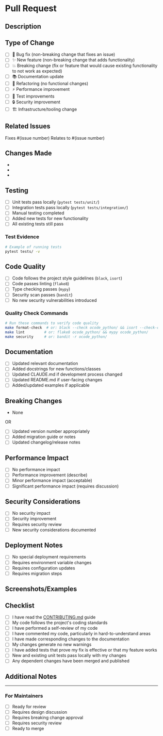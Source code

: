 # Pull Request

## Description
<!-- Provide a brief description of the changes in this PR -->

## Type of Change
<!-- Mark the relevant option with an "x" -->
- [ ] 🐛 Bug fix (non-breaking change that fixes an issue)
- [ ] ✨ New feature (non-breaking change that adds functionality)
- [ ] 💥 Breaking change (fix or feature that would cause existing functionality to not work as expected)
- [ ] 📚 Documentation update
- [ ] 🔧 Refactoring (no functional changes)
- [ ] ⚡ Performance improvement
- [ ] 🧪 Test improvements
- [ ] 🔒 Security improvement
- [ ] 🏗️ Infrastructure/tooling change

## Related Issues
<!-- Link to any related issues -->
Fixes #(issue number)
Relates to #(issue number)

## Changes Made
<!-- Describe the specific changes made in this PR -->
-
-
-

## Testing
<!-- Describe how you tested these changes -->
- [ ] Unit tests pass locally (`pytest tests/unit/`)
- [ ] Integration tests pass locally (`pytest tests/integration/`)
- [ ] Manual testing completed
- [ ] Added new tests for new functionality
- [ ] All existing tests still pass

### Test Evidence
<!-- Include any relevant test output, screenshots, or examples -->
```bash
# Example of running tests
pytest tests/ -v
```

## Code Quality
<!-- Confirm code quality checks -->
- [ ] Code follows the project style guidelines (`black`, `isort`)
- [ ] Code passes linting (`flake8`)
- [ ] Type checking passes (`mypy`)
- [ ] Security scan passes (`bandit`)
- [ ] No new security vulnerabilities introduced

### Quality Check Commands
```bash
# Run these commands to verify code quality
make format-check  # or: black --check ocode_python/ && isort --check-only ocode_python/
make lint         # or: flake8 ocode_python/ && mypy ocode_python/
make security     # or: bandit -r ocode_python/
```

## Documentation
<!-- Confirm documentation updates -->
- [ ] Updated relevant documentation
- [ ] Added docstrings for new functions/classes
- [ ] Updated CLAUDE.md if development process changed
- [ ] Updated README.md if user-facing changes
- [ ] Added/updated examples if applicable

## Breaking Changes
<!-- If this introduces breaking changes, describe them here -->
- None

OR

- [ ] Updated version number appropriately
- [ ] Added migration guide or notes
- [ ] Updated changelog/release notes

## Performance Impact
<!-- Describe any performance implications -->
- [ ] No performance impact
- [ ] Performance improvement (describe)
- [ ] Minor performance impact (acceptable)
- [ ] Significant performance impact (requires discussion)

## Security Considerations
<!-- Describe any security implications -->
- [ ] No security impact
- [ ] Security improvement
- [ ] Requires security review
- [ ] New security considerations documented

## Deployment Notes
<!-- Any special deployment considerations -->
- [ ] No special deployment requirements
- [ ] Requires environment variable changes
- [ ] Requires configuration updates
- [ ] Requires migration steps

## Screenshots/Examples
<!-- If applicable, add screenshots or examples of the changes -->

## Checklist
<!-- Confirm you've completed these steps -->
- [ ] I have read the [CONTRIBUTING.md](../CONTRIBUTING.md) guide
- [ ] My code follows the project's coding standards
- [ ] I have performed a self-review of my code
- [ ] I have commented my code, particularly in hard-to-understand areas
- [ ] I have made corresponding changes to the documentation
- [ ] My changes generate no new warnings
- [ ] I have added tests that prove my fix is effective or that my feature works
- [ ] New and existing unit tests pass locally with my changes
- [ ] Any dependent changes have been merged and published

## Additional Notes
<!-- Any additional information that reviewers should know -->

---

### For Maintainers
<!-- This section is for maintainer use -->
- [ ] Ready for review
- [ ] Requires design discussion
- [ ] Requires breaking change approval
- [ ] Requires security review
- [ ] Ready to merge
